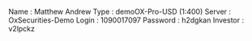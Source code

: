 Name     : Matthew Andrew
Type     : demoOX-Pro-USD (1:400)
Server   : OxSecurities-Demo
Login    : 1090017097
Password : h2dgkan
Investor : v2lpckz